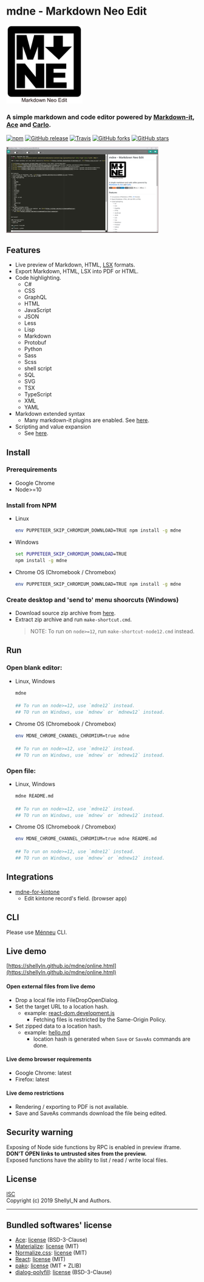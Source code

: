 
# mdne - Markdown Neo Edit
<img src="https://raw.githubusercontent.com/shellyln/mdne/master/contents/logo.svg?sanitize=true" title="logo" style="width: 200px">

### A simple markdown and code editor powered by [Markdown-it](https://github.com/markdown-it/markdown-it), [Ace](https://ace.c9.io/) and [Carlo](https://github.com/GoogleChromeLabs/carlo).

[![npm](https://img.shields.io/npm/v/mdne.svg)](https://www.npmjs.com/package/mdne)
[![GitHub release](https://img.shields.io/github/release/shellyln/mdne.svg)](https://github.com/shellyln/mdne/releases)
[![Travis](https://img.shields.io/travis/shellyln/mdne/master.svg)](https://travis-ci.org/shellyln/mdne)
[![GitHub forks](https://img.shields.io/github/forks/shellyln/mdne.svg?style=social&label=Fork)](https://github.com/shellyln/mdne/fork)
[![GitHub stars](https://img.shields.io/github/stars/shellyln/mdne.svg?style=social&label=Star)](https://github.com/shellyln/mdne)


<img src="https://raw.githubusercontent.com/shellyln/mdne/master/docs/images/scr-01.png" title="screenshot" style="width: 400px">


## Features
* Live preview of Markdown, HTML, [LSX](https://github.com/shellyln/liyad#what-is-lsx) formats.
* Export Markdown, HTML, LSX into PDF or HTML.
* Code highlighting.
  * C#
  * CSS
  * GraphQL
  * HTML
  * JavaScript
  * JSON
  * Less
  * Lisp
  * Markdown
  * Protobuf
  * Python
  * Sass
  * Scss
  * shell script
  * SQL
  * SVG
  * TSX
  * TypeScript
  * XML
  * YAML
* Markdown extended syntax
  * Many markdown-it plugins are enabled. See [here](https://github.com/shellyln/menneu#features).
* Scripting and value expansion
  * See [here](https://github.com/shellyln/menneu#lisp-block-expansion).



## Install

### Prerequirements
* Google Chrome
* Node>=10

### Install from NPM

* Linux
    ```sh
    env PUPPETEER_SKIP_CHROMIUM_DOWNLOAD=TRUE npm install -g mdne
    ```

* Windows
    ```cmd
    set PUPPETEER_SKIP_CHROMIUM_DOWNLOAD=TRUE
    npm install -g mdne
    ```

* Chrome OS (Chromebook / Chromebox)
    ```sh
    env PUPPETEER_SKIP_CHROMIUM_DOWNLOAD=TRUE npm install -g mdne
    ```


### Create desktop and 'send to' menu shoorcuts (Windows)
* Download source zip archive from [here](https://github.com/shellyln/mdne/archive/master.zip).
* Extract zip archive and run `make-shortcut.cmd`.
  > NOTE: To run on `node>=12`, run `make-shortcut-node12.cmd` instead.


## Run

### Open blank editor:

* Linux, Windows
    ```sh
    mdne

    ## To run on node>=12, use `mdne12` instead.
    ## TO run on Windows, use `mdnew` or `mdnew12` instead.
    ```

* Chrome OS (Chromebook / Chromebox)
    ```sh
    env MDNE_CHROME_CHANNEL_CHROMIUM=true mdne

    ## To run on node>=12, use `mdne12` instead.
    ## TO run on Windows, use `mdnew` or `mdnew12` instead.
    ```

### Open file:

* Linux, Windows
    ```sh
    mdne README.md

    ## To run on node>=12, use `mdne12` instead.
    ## TO run on Windows, use `mdnew` or `mdnew12` instead.
    ```

* Chrome OS (Chromebook / Chromebox)
    ```sh
    env MDNE_CHROME_CHANNEL_CHROMIUM=true mdne README.md

    ## To run on node>=12, use `mdne12` instead.
    ## TO run on Windows, use `mdnew` or `mdnew12` instead.
    ```


## Integrations

* [mdne-for-kintone](https://github.com/shellyln/mdne-for-kintone)
  * Edit kintone record's field. (browser app)


## CLI
Please use [Ménneu](https://github.com/shellyln/menneu#use-cli) CLI.


## Live demo

[https://shellyln.github.io/mdne/online.html](https://shellyln.github.io/mdne/online.html)

#### Open external files from live demo
* Drop a local file into FileDropOpenDialog.
* Set the target URL to a location hash.
  * example: [react-dom.development.js](https://shellyln.github.io/mdne/online.html#open.url=https%3A%2F%2Fcdnjs.cloudflare.com%2Fajax%2Flibs%2Freact-dom%2F16.7.0%2Fumd%2Freact-dom.development.js)
    * Fetching files is restricted by the Same-Origin Policy.
* Set zipped data to a location hash.
  * example: [hello.md](https://shellyln.github.io/mdne/online.html#filename=hello.md&open.d=eJwtyjEOgCAMBdCdU3zjit6BuLh4CKQdiIWSSkK8vYnxzW_GziLqUajy5FzAnUsTRol2kY6KWAlJicGUuxqaDjYmnA-O_yy5e4TE392iia7uBTWXHe8)
    * location hash is generated when `Save` or `SaveAs` commands are done.

#### Live demo browser requirements
* Google Chrome: latest
* Firefox: latest

#### Live demo restrictions
* Rendering / exporting to PDF is not available.
* Save and SaveAs commands download the file being edited.



## Security warning

Exposing of Node side functions by RPC is enabled in preview iframe.  
**DON'T OPEN links to untrusted sites from the preview.**  
Exposed functions have the ability to list / read / write local files.

## License
[ISC](https://github.com/shellyln/mdne/blob/master/LICENSE.md)  
Copyright (c) 2019 Shellyl_N and Authors.

----
## Bundled softwares' license

* [Ace](https://github.com/ajaxorg/ace): [license](https://github.com/ajaxorg/ace/blob/master/LICENSE) (BSD-3-Clause)
* [Materialize](https://materializecss.com/): [license](https://github.com/Dogfalo/materialize/blob/v1-dev/LICENSE) (MIT)
* [Normalize.css](https://necolas.github.io/normalize.css/): [license](https://github.com/necolas/normalize.css/blob/master/LICENSE.md) (MIT)
* [React](https://reactjs.org/): [license](https://github.com/facebook/react/blob/master/LICENSE) (MIT)
* [pako](https://github.com/nodeca/pako): [license](https://github.com/nodeca/pako/blob/master/LICENSE) (MIT + ZLIB)
* [dialog-polyfill](https://github.com/GoogleChrome/dialog-polyfill): [license](https://github.com/GoogleChrome/dialog-polyfill/blob/master/LICENSE) (BSD-3-Clause)
